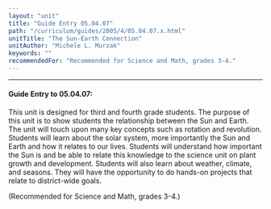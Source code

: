 ```yaml
---
layout: "unit"
title: "Guide Entry 05.04.07"
path: "/curriculum/guides/2005/4/05.04.07.x.html"
unitTitle: "The Sun-Earth Connection"
unitAuthor: "Michele L. Murzak"
keywords: ""
recommendedFor: "Recommended for Science and Math, grades 3-4."
---
```

<body>
<hr/>
 <h4>
  Guide Entry to 05.04.07:
 </h4>
 <p>
  This unit is designed for third and fourth grade students.  The purpose of this unit is to show students the relationship between the Sun and Earth.  The unit will touch upon many key concepts such as rotation and revolution.  Students will learn about the solar system, more importantly the Sun and Earth and how it relates to our lives.  Students will understand how important the Sun is and be able to relate this knowledge to the science unit on plant growth and development.  Students will also learn about weather, climate, and seasons.  They will have the opportunity to do hands-on projects that relate to district-wide goals.
 </p>
<p>
  (Recommended for Science and Math, grades 3-4.)
 </p>

</body>